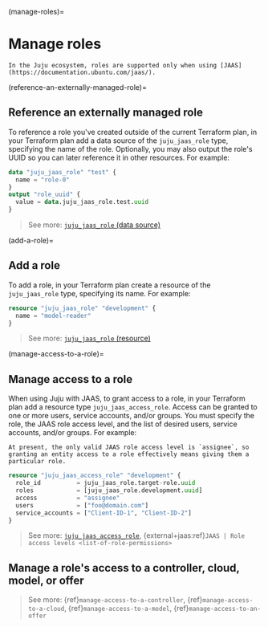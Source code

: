 (manage-roles)=
# Manage roles

```{note}
In the Juju ecosystem, roles are supported only when using [JAAS](https://documentation.ubuntu.com/jaas/).
```

(reference-an-externally-managed-role)=
## Reference an externally managed role

To reference a role you've created outside of the current Terraform plan, in your Terraform plan add a data source of the `juju_jaas_role` type, specifying the name of the role. Optionally, you may also output the role's UUID so you can later reference it in other resources. For example:

```terraform
data "juju_jaas_role" "test" {
  name = "role-0"
}
output "role_uuid" {
  value = data.juju_jaas_role.test.uuid
}
```

> See more: [`juju_jaas_role` (data source)](../reference/terraform-provider/data-sources/jaas_role)

(add-a-role)=
## Add a role

To add a role, in your Terraform plan create a resource of the `juju_jaas_role` type, specifying its name. For example:

```terraform
resource "juju_jaas_role" "development" {
  name = "model-reader"
}
```

> See more: [`juju_jaas_role` (resource)](../reference/terraform-provider/resources/jaas_role)

(manage-access-to-a-role)=
## Manage access to a role

When using Juju with JAAS, to grant access to a role, in your Terraform plan add a resource type `juju_jaas_access_role`. Access can be granted to one or more users, service accounts, and/or groups. You must specify the role, the JAAS role access level, and the list of desired users, service accounts, and/or groups. For example:


```{note}
At present, the only valid JAAS role access level is `assignee`, so granting an entity access to a role effectively means giving them a particular role.
```


```terraform
resource "juju_jaas_access_role" "development" {
  role_id          = juju_jaas_role.target-role.uuid
  roles            = [juju_jaas_role.development.uuid]
  access           = "assignee"
  users            = ["foo@domain.com"]
  service_accounts = ["Client-ID-1", "Client-ID-2"]
}
```

> See more: [`juju_jaas_access_role`](../reference/terraform-provider/resources/jaas_access_role), {external+jaas:ref}`JAAS | Role access levels <list-of-role-permissions>`

## Manage a role's access to a controller, cloud, model, or offer

> See more: {ref}`manage-access-to-a-controller`, {ref}`manage-access-to-a-cloud`, {ref}`manage-access-to-a-model`, {ref}`manage-access-to-an-offer`